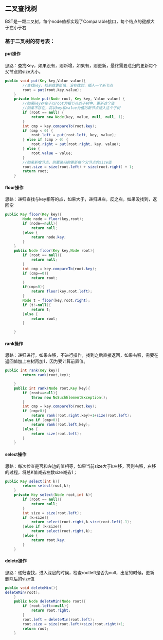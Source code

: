 ## 二叉查找树

BST是一颗二叉树，每个node值都实现了Comparable接口，每个结点的键都大于左小于右

### 基于二叉树的符号表：

#### put操作

思路：查找Key，如果没有，则新增，如果有，则更新，最终需要递归的更新每个父节点的size大小。

```java
public void put(Key key,Value value){
        //查找key，找到就更新值，没有找到，插入一个新节点
        root = put(root,key,value);
    }
    private Node put(Node root, Key key, Value value) {
        //如果key存在于以root为根节点的子树中，更新这个值
        //如果不存在，将以key和value为值的新节点插入这个子树
        if (root == null) {
            return new Node(key, value, null, null, 1);
        }
        int cmp = key.compareTo(root.key);
        if (cmp < 0) {
            root.left = put(root.left, key, value);
        } else if (cmp > 0) {
            root.right = put(root.right, key, value);
        } else {
            root.value = value;
        }
        //如果新增节点，则要递归的更新每个父节点的size值
        root.size = size(root.left) + size(root.right) + 1;
        return root;
    }
```

#### floor操作

思路：递归查找与key相等的点，如果大于，递归进左，反之右，如果没找到，返回空

```java
public Key floor(Key key){
        Node node = floor(key,root);
        if (node==null){
            return null;
        }else {
            return node.key;
        }
    }
    public Node floor(Key key,Node root){
        if (root == null){
            return null;
        }
        int cmp = key.compareTo(root.key);
        if (cmp==0){
            return root;
        }
        if(cmp<0){
            return floor(key,root.left);
        }
        Node t = floor(key,root.right);
        if (t!=null){
            return t;
        }else {
            return root;
        }

    }
```

#### rank操作

思路：递归进行，如果左移，不进行操作，找到之后直接返回，如果右移，需要在返回值加上左树再加1，因为要计算前置值。

```java
public int rank(Key key){
        return rank(root,key);

    }
    public int rank(Node root,Key key){
        if (root==null){
            throw new NoSuchElementException();
        }
        int cmp = key.compareTo(root.key);
        if (cmp>0){
            return rank(root.right,key)+1+size(root.left);
        }else if (cmp<0){
            return rank(root.left,key);
        }else {
            return size(root.left);
        }
    }
```

#### select操作

思路：每次检查是否和左边的值相等，如果当前size大于k左移，否则右移，右移的过程，将总K值减去左数size减去1；

```java
public Key select(int k){
        return select(root,k);
    }
    private Key select(Node root,int k){
        if (root == null){
            return null;
        }
        int size = size(root.left);
        if (k>size){
            return select(root.right,k-size(root.left)-1);
        }else if (k<size){
            return select(root.right,k);
        }else {
            return root.key;
        }
    }
```

#### delete操作

思路：递归查找，进入深层的时候，检查rootleft是否为null，出层的时候，更新删除后的size值

```java
public void deleteMin(){
deleteMin(root);
    }
    public Node deleteMin(Node root){
        if (root.left==null){
            return root.right;
        }
        root.left = deleteMin(root.left);
        root.size = size(root.left)+size(root.right)+1;
        return root;
    }
```

